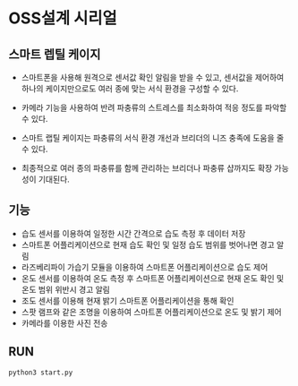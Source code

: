 # OSS설계 시리얼 


## 스마트 렙틸 케이지 

- 스마트폰을 사용해 원격으로 센서값 확인 알림을 받을 수 있고, 센서값을 제어하여 하나의 케이지만으로도 여러 종에 맞는 서식 환경을 구성할 수 있다. 

- 카메라 기능을 사용하여 반려 파충류의 스트레스를 최소화하여 적응 정도를 파악할 수 있다. 

- 스마트 랩틸 케이지는 파충류의 서식 환경 개선과 브리더의 니즈 충족에 도움을 줄 수 있다.

- 최종적으로 여러 종의 파충류를 함께 관리하는 브리더나 파충류 샵까지도 확장 가능성이 기대된다.

## 기능 
- 습도 센서를 이용하여 일정한 시간 간격으로 습도 측정 후 데이터 저장
- 스마트폰 어플리케이션으로 현재 습도 확인 및 일정 습도 범위를 벗어나면 경고 알림
- 라즈베리파이 가습기 모듈을 이용하여 스마트폰 어플리케이션으로 습도 제어
- 온도 센서를 이용하여 온도 측정 후 스마트폰 어플리케이션으로 현재 온도 확인 및 온도 범위 위반시 경고 알림
- 조도 센서를 이용해 현재 밝기 스마트폰 어플리케이션을 통해 확인
- 스팟 램프와 같은 조명을 이용하여 스마트폰 어플리케이션으로 온도 및 밝기 제어
- 카메라를 이용한 사진 전송

## RUN

``` shell
python3 start.py
```

